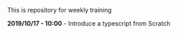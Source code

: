 This is repository for weekly training

**2019/10/17 - 10:00** - Introduce a typescript from Scratch
